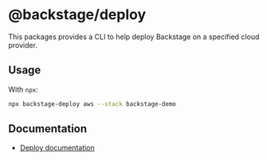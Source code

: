 # @backstage/deploy

This packages provides a CLI to help deploy Backstage on a specified cloud provider.

## Usage

With `npx`:

```sh
npx backstage-deploy aws --stack backstage-demo
```

## Documentation

- [Deploy documentation](https://backstage.io/docs/deployment/pulumi/aws)